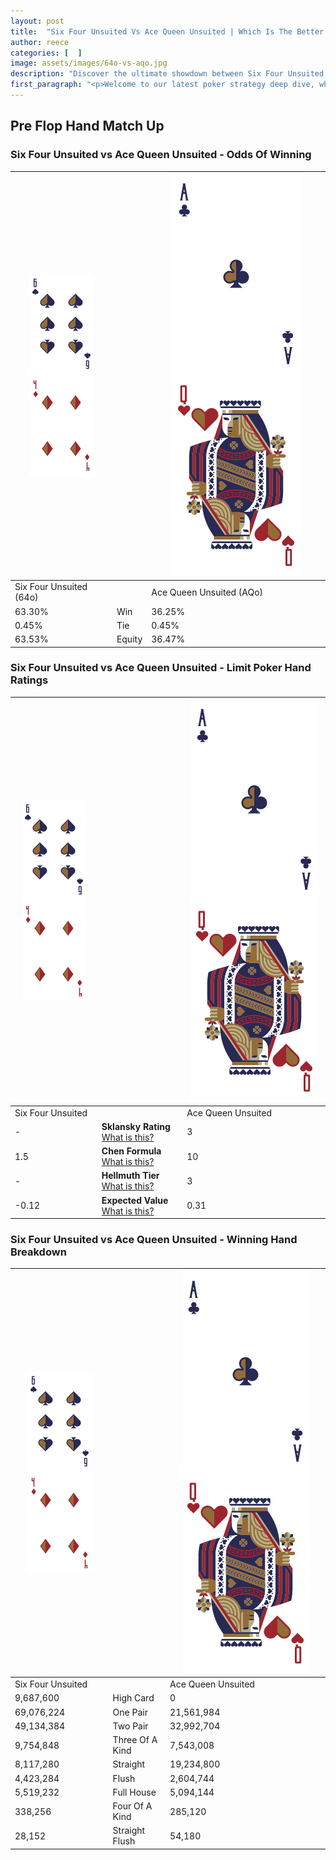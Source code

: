 ```yaml
---
layout: post
title:  "Six Four Unsuited Vs Ace Queen Unsuited | Which Is The Better Hand In Poker? A Complete Guide"
author: reece
categories: [  ]
image: assets/images/64o-vs-aqo.jpg
description: "Discover the ultimate showdown between Six Four Unsuited and Ace Queen Unsuited in poker! Uncover the odds, strategies, and scenarios where one hand triumphs over the other. Get ready to up your poker game with this thrilling analysis."
first_paragraph: "<p>Welcome to our latest poker strategy deep dive, where we're pitting two distinct hands against each other in a high-stakes showdown: Six Four Unsuited vs Ace Queen Unsuited.</p><p>In the dynamic world of poker, every decision counts, and knowing which hand holds the upper hand is key to your success at the table.</p><p>In this article, we'll dissect these two hands, explore the scenarios where one dominates the other, and equip you with the knowledge to make strategic choices that can tip the odds in your favor.</p><p>Get ready to unravel the intriguing dynamics of these poker hands and elevate your game to new heights.</p>"
---
```




[comment]: # (sp0)

## Pre Flop Hand Match Up

<div class="table hand-ratings" markdown="1"> 



### Six Four Unsuited vs Ace Queen Unsuited - Odds Of Winning


    
| ![image info](assets/images/hand1/6.png) ![image info](assets/images/hand1/4o.png) |  | ![image info](assets/images/hand2/A.png) ![image info](assets/images/hand2/Qo.png) |
| -------- | -------- | -------- |
| Six Four Unsuited (64o) |  | Ace Queen Unsuited (AQo) |
| 63.30% | Win | 36.25% |
| 0.45% | Tie | 0.45% |
| 63.53% | Equity | 36.47% |




[comment]: # (sp1)



### Six Four Unsuited vs Ace Queen Unsuited - Limit Poker Hand Ratings


    
| ![image info](assets/images/hand1/6.png) ![image info](assets/images/hand1/4o.png) |  | ![image info](assets/images/hand2/A.png) ![image info](assets/images/hand2/Qo.png) |
| -------- | -------- | -------- |
| Six Four Unsuited |  | Ace Queen Unsuited |
| - | **Sklansky Rating** [What is this?](/sklansky-rating-explained) | 3 |
| 1.5 | **Chen Formula** [What is this?](/chen-formula-explained) | 10 |
| - | **Hellmuth Tier** [What is this?](/Hellmuth-tier-explained) | 3 |
| -0.12 | **Expected Value** [What is this?](/expected-value-explained) | 0.31 |




[comment]: # (sp2)



### Six Four Unsuited vs Ace Queen Unsuited - Winning Hand Breakdown


    
| ![image info](assets/images/hand1/6.png) ![image info](assets/images/hand1/4o.png) |  | ![image info](assets/images/hand2/A.png) ![image info](assets/images/hand2/Qo.png) |
| -------- | -------- | -------- |
| Six Four Unsuited |  | Ace Queen Unsuited |
| 9,687,600 | High Card | 0 |
| 69,076,224 | One Pair | 21,561,984 |
| 49,134,384 | Two Pair | 32,992,704 |
| 9,754,848 | Three Of A Kind | 7,543,008 |
| 8,117,280 | Straight | 19,234,800 |
| 4,423,284 | Flush | 2,604,744 |
| 5,519,232 | Full House | 5,094,144 |
| 338,256 | Four Of A Kind | 285,120 |
| 28,152 | Straight Flush | 54,180 |




[comment]: # (sp3)



</div>

[comment]: # (sp4)



[comment]: # (sp5)


